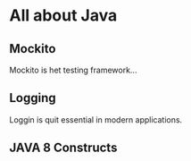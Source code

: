 # All about Java


## Mockito

Mockito is het testing framework...


## Logging
Loggin is quit essential in modern applications.


## JAVA 8 Constructs

